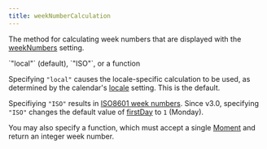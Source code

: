 ```yaml
---
title: weekNumberCalculation
---
```


The method for calculating week numbers that are displayed with the [weekNumbers](weekNumbers) setting.

<div class='spec' markdown='1'>
`"local"` (default), `"ISO"`, or a function
</div>

Specifying `"local"` causes the locale-specific calculation to be used, as determined by the calendar's [locale](locale) setting. This is the default.

Specifiying `"ISO"` results in [ISO8601 week numbers](https://en.wikipedia.org/wiki/ISO_8601#Week_dates). Since v3.0, specifying `"ISO"` changes the default value of [firstDay](firstDay) to `1` (Monday).

You may also specify a function, which must accept a single [Moment](moment) and return an integer week number.
